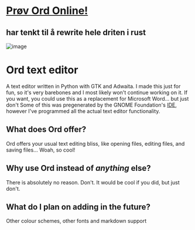 # [Prøv Ord Online!](https://isak.brunhenriksen.no/Ord_online)

## har tenkt til å rewrite hele driten i rust

![image](https://github.com/user-attachments/assets/3cc43d95-6dea-4285-ba6f-6a0b6c92ebbd)
# Ord text editor
A text editor written in Python with GTK and Adwaita. I made this just for fun, so it's very barebones and I most likely won't continue working on it. If you want, you could use this as a replacement for Microsoft Word... but just don't
Some of this was pregenerated by the GNOME Foundation's [IDE](https://apps.gnome.org/Builder/), however I've programmed all the actual text editor functionality.

## What does Ord offer? 
Ord offers your usual text editing bliss, like opening files, editing files, and saving files... Woah, so cool!

## Why use Ord instead of *anything* else?
There is absolutely no reason. Don't. It would be cool if you did, but just don't.

## What do I plan on adding in the future?
Other colour schemes, other fonts and markdown support
